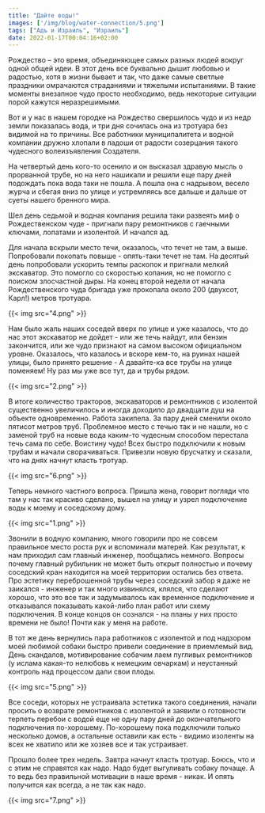 ```yaml
---
title: "Дайте воды!"
images: ['/img/blog/water-connection/5.png']
tags: ["Адъ и Израиль", "Израиль"]
date: 2022-01-17T00:04:16+02:00
---
```


Рождество – это время, объединяющее самых разных людей вокруг одной общей идеи. В этот день все буквально дышит любовью
и радостью, хотя в жизни бывает и так, что даже самые светлые праздники омрачаются страданиями и тяжелыми испытаниями. В
такие моменты внезапное чудо просто необходимо, ведь некоторые ситуации порой кажутся неразрешимыми.

Вот и у нас в нашем городке на Рождество свершилось чудо и из недр земли показалась вода, и три дня сочилась она из
тротуара без видимой на то причины. Все работники муниципалитета и водной компании дружно хлопали в ладоши от радости
созерцания такого чудесного волеизъявления Создателя.

<!--more-->

На четвертый день кого-то осенило и он высказал здравую мысль о прорванной трубе, но на него нашикали и решили еще пару
дней подождать пока вода таки не пошла. А пошла она с надрывом, весело журча и сбегая вниз по улице и устремляясь все
дальше и дальше от суеты нашего бренного мира.

Шел день седьмой и водная компания решила таки развеять миф о Рождественском чуде - пригнали пару ремонтников с гаечными
ключами, лопатами и изолентой. И начался ад.

Для начала вскрыли место течи, оказалось, что течет не там, а выше. Попробовали покопать повыше - опять-таки течет не
там. На десятый день попробовали ускорить темпы раскопок и пригнали мелкий экскаватор. Это помогло со скоростью копания,
но не помогло с поиском злосчастной дыры. На конец второй недели от начала Рождественского чуда бригада уже прокопала
около 200 (двухсот, Карл!) метров тротуара.

{{< img src="4.png" >}}

Нам было жаль наших соседей вверх по улице и уже казалось, что до нас этот экскаватор не дойдет - или же течь найдут,
или бензин закончится, или же чудо признают на самом высоком официальном уровне. Оказалось, что казалось и вскоре
кем-то, на руинах нашей улицы, было принято решение - А давайте-ка все трубы на улице поменяем! Ну раз мы уже все тут,
да и трубы рядом.

{{< img src="2.png" >}}

В итоге количество тракторов, экскаваторов и ремонтников с изолентой существенно увеличилось и иногда доходило до
двадцати душ на объекте одновременно. Работа закипела. За пару дней сменили около пятисот метров труб. Проблемное место
с течью так и не нашли, но с заменой труб на новые вода каким-то чудесным способом перестала течь сама по себе. Воистину
чудо! Всех быстро подключили к новым трубам и начали сворачиваться. Привезли новую брусчатку и сказали, что на днях
начнут класть тротуар.

{{< img src="6.png" >}}

Теперь немного частного вопроса. Пришла жена, говорит погляди что там у нас так красиво сделано, вышел на улицу и узрел
подключение воды к моему и соседскому дому.

{{< img src="1.png" >}}

Звонили в водную компанию, много говорили про не совсем правильное место роста рук и вспоминали матерей. Как результат,
к нам приходил сам главный инженер, пообщались немного. Вопросы почему главный рубильник не может быть открыт полностью
и почему соседский кран находится на моей территории остались без ответа. Про эстетику переброшенной трубы через
соседский забор я даже не заикался - инженер и так много извинялся, клялся, что сделают хорошо, что это все так и
задумывалось как временное подключение и отказывался показывать какой-либо план работ или схему подключения. В конце
концов он сознался - на планы у них просто времени не было! Почти как у меня на работе.

В тот же день вернулись пара работников с изолентой и под надзором моей любимой собаки быстро привели соединение в
приемлемый вид. День скандалов, мотивирование собачим лаем пугливых ремонтников (у ислама какая-то нелюбовь к немецким
овчаркам) и неустанный контроль над процессом дали свои плоды.

{{< img src="5.png" >}}

Все соседи, которых не устраивала эстетика такого соединения, начали просить о возврате ремонтников с изолентой и
заявили о готовности терпеть перебои с водой еще не одну пару дней до окончательного подключения по-хорошему.
По-хорошему пока подключили только несколько домов, а остальные оставили как есть - видимо изоленты на всех не хватило
или же хозяев все и так устраивает.

Прошло более трех недель. Завтра начнут класть тротуар. Боюсь, что и с этим не справятся как надо. Надо будет выгуливать
собаку почаще. А то ведь без правильной мотивации в наше время - никак. И опять получится как всегда, а не так как надо.

{{< img src="7.png" >}}